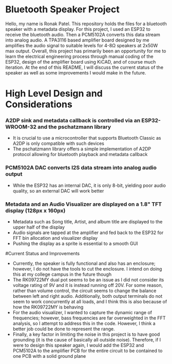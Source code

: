 # Bluetooth Speaker Project
Hello, my name is Ronak Patel. This repository holds the files for a bluetooth speaker with a metadata display. For this project, I used an ESP32 to receive the bluetooth audio. Then a PCM5102A converts this data stream into analog audio. A TPA3116 based amplifier board designed by me amplifies the audio signal to suitable levels for 4-8Ω speakers at 2x50W max output. Overall, this project has primarily been an opportunity for me to learn the electrical engineering process through manual coding of the ESP32, design of the amplifier board using KiCAD, and of course much iteration. At the end of this README, I will discuss the current status of the speaker as well as some improvements I would make in the future.
# High Level Design and Considerations
### A2DP sink and metadata callback is controlled via an ESP32-WROOM-32 and the pschatzmann library
- It is crucial to use a microcontroller that supports Bluetooth Classic as A2DP is only compatible with such devices
- The pschatzmann library offers a simple implementation of A2DP protocol allowing for bluetooth playback and metadata callback
### PCM5102A DAC converts I2S data stream into analog audio output
- While the ESP32 has an internal DAC, it is only 8-bit, yielding poor audio quality, so an external DAC will work better
### Metadata and an Audio Visualizer are displayed on a 1.8" TFT display (128px x 160px)
- Metadata such as Song title, Artist, and album title are displayed to the upper half of the display
- Audio signals are tapped at the amplifier and fed back to the ESP32 for FFT bin allocation and visualizer display
- Pushing the display as a sprite is essential to a smooth GUI

#Current Status and Improvements
- Currently, the speaker is fully functional and also has an enclosure; however, I do not have the tools to cut the enclosure. I intend on doing this at my college campus in the future though
- The RK09722MY dual pot seems to be an issue as I did not consider its voltage rating of 9V and it is instead running off 20V. For some reason, rather than volume control, the circuit seems to change the balance between left and right audio. Additionally, both output terminals do not seem to work concurrently at all loads, and I think this is also because of how the RK09722MY is behaving
- For the audio visualizer, I wanted to capture the dynamic range of frequencies; however, bass frequencies are far overweighted in the FFT analysis, so I attempt to address this in the code. However, I think a better job could be done to represent the range.
- Finally, a key factor in limiting the noise in this project is to have good grounding (it is the cause of basically all outside noise). Therefore, if I were to design this speaker again, I would add the ESP32 and PCM5102A to the amplifier PCB for the entire circuit to be contained to one PCB with a solid ground plane
